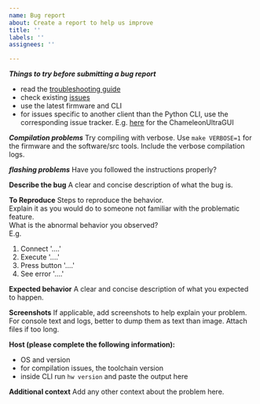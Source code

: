 ```yaml
---
name: Bug report
about: Create a report to help us improve
title: ''
labels: ''
assignees: ''

---
```


***Things to try before submitting a bug report***

* read the [troubleshooting guide](https://github.com/ChameleonUltra/ChameleonUltra/wiki/troubleshooting)
* check existing [issues](https://github.com/ChameleonUltra/ChameleonUltra/issues)
* use the latest firmware and CLI
* for issues specific to another client than the Python CLI, use the corresponding issue tracker. E.g. [here](https://github.com/GameTec-live/ChameleonUltraGUI/issues) for the ChameleonUltraGUI

***Compilation problems***
Try compiling with verbose. Use `make VERBOSE=1` for the firmware and the software/src tools.
Include the verbose compilation logs.

***flashing problems***
Have you followed the instructions properly?


**Describe the bug**
A clear and concise description of what the bug is.

**To Reproduce**
Steps to reproduce the behavior.  
Explain it as you would do to someone not familiar with the problematic feature.  
What is the abnormal behavior you observed?  
E.g.
1. Connect '....'
2. Execute '....'
3. Press button '....'
4. See error '....'

**Expected behavior**
A clear and concise description of what you expected to happen.

**Screenshots**
If applicable, add screenshots to help explain your problem. For console text and logs, better to dump them as text than image. Attach files if too long.

**Host (please complete the following information):**
 - OS and version
 - for compilation issues, the toolchain version
 - inside CLI run `hw version` and paste the output here
 
**Additional context**
Add any other context about the problem here.
